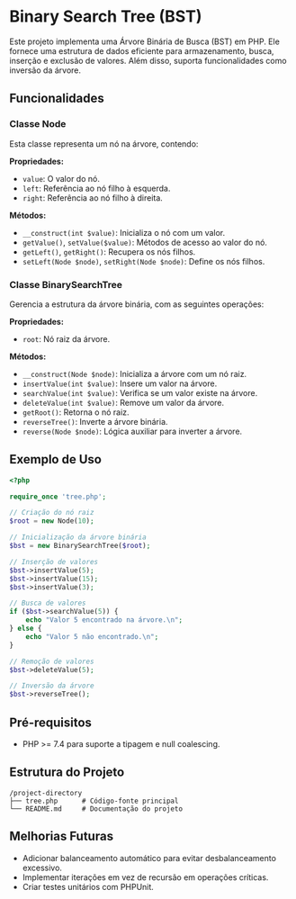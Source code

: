 # Binary Search Tree (BST)

Este projeto implementa uma Árvore Binária de Busca (BST) em PHP. Ele fornece uma estrutura de dados eficiente para armazenamento, busca, inserção e exclusão de valores. Além disso, suporta funcionalidades como inversão da árvore.

## Funcionalidades

### Classe Node

Esta classe representa um nó na árvore, contendo:

**Propriedades:**
- `value`: O valor do nó.
- `left`: Referência ao nó filho à esquerda.
- `right`: Referência ao nó filho à direita.

**Métodos:**
- `__construct(int $value)`: Inicializa o nó com um valor.
- `getValue()`, `setValue($value)`: Métodos de acesso ao valor do nó.
- `getLeft()`, `getRight()`: Recupera os nós filhos.
- `setLeft(Node $node)`, `setRight(Node $node)`: Define os nós filhos.

### Classe BinarySearchTree

Gerencia a estrutura da árvore binária, com as seguintes operações:

**Propriedades:**
- `root`: Nó raiz da árvore.

**Métodos:**
- `__construct(Node $node)`: Inicializa a árvore com um nó raiz.
- `insertValue(int $value)`: Insere um valor na árvore.
- `searchValue(int $value)`: Verifica se um valor existe na árvore.
- `deleteValue(int $value)`: Remove um valor da árvore.
- `getRoot()`: Retorna o nó raiz.
- `reverseTree()`: Inverte a árvore binária.
- `reverse(Node $node)`: Lógica auxiliar para inverter a árvore.

## Exemplo de Uso

```php
<?php

require_once 'tree.php';

// Criação do nó raiz
$root = new Node(10);

// Inicialização da árvore binária
$bst = new BinarySearchTree($root);

// Inserção de valores
$bst->insertValue(5);
$bst->insertValue(15);
$bst->insertValue(3);

// Busca de valores
if ($bst->searchValue(5)) {
    echo "Valor 5 encontrado na árvore.\n";
} else {
    echo "Valor 5 não encontrado.\n";
}

// Remoção de valores
$bst->deleteValue(5);

// Inversão da árvore
$bst->reverseTree();
```

## Pré-requisitos

- PHP >= 7.4 para suporte a tipagem e null coalescing.

## Estrutura do Projeto

```
/project-directory
├── tree.php      # Código-fonte principal
└── README.md     # Documentação do projeto
```

## Melhorias Futuras

- Adicionar balanceamento automático para evitar desbalanceamento excessivo.
- Implementar iterações em vez de recursão em operações críticas.
- Criar testes unitários com PHPUnit.